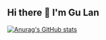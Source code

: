 ## Hi there 👋 I'm Gu Lan
[![Anurag's GitHub stats](https://github-readme-stats.vercel.app/api?username=TheHangedManXII)](https://github.com/anuraghazra/github-readme-stats)
<!--
**TheHangedManXII/TheHangedManXII** is a ✨ _special_ ✨ repository because its `README.md` (this file) appears on your GitHub profile.

Here are some ideas to get you started:

- 🔭 I’m currently working on ...
- 🌱 I’m currently learning ...
- 👯 I’m looking to collaborate on ...
- 🤔 I’m looking for help with ...
- 💬 Ask me about ...
- 📫 How to reach me: ...
- 😄 Pronouns: ...
- ⚡ Fun fact: ...
-->
